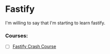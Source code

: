 # Fastify

I'm willing to say that I'm starting to learn fastify.

### Courses:

- [ ] [Fastify Crash Course](https://www.youtube.com/watch?v=Lk-uVEVGxOA)